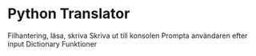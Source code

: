 # Python Translator

Filhantering, läsa, skriva
Skriva ut till konsolen
Prompta användaren efter input
Dictionary 
Funktioner


